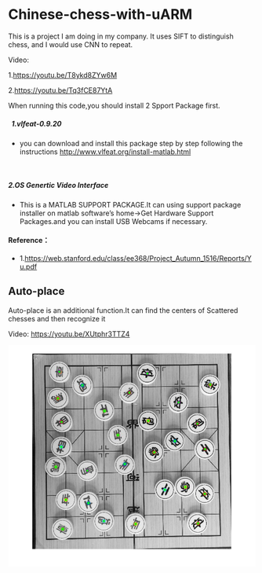 Chinese-chess-with-uARM
=========================

This is a project I am doing in my company.
It uses SIFT to distinguish chess, and I would use CNN to repeat.

Video:

1.https://youtu.be/T8ykd8ZYw6M

2.https://youtu.be/Tq3fCE87YtA


When running this code,you should install 2 Spport Package first.
    
#####   1.vlfeat-0.9.20 
* you can download and install this package step by step following the instructions http://www.vlfeat.org/install-matlab.html
        
        
#####  2.OS Genertic Video Interface
* This is a MATLAB SUPPORT PACKAGE.It can using support package installer on matlab software’s home->Get Hardware Support Packages.and you can install USB Webcams if necessary.








#### Reference：
* 1.https://web.stanford.edu/class/ee368/Project_Autumn_1516/Reports/Yu.pdf


Auto-place
----------

Auto-place is an additional function.It can find the centers of Scattered chesses and then recognize it

Video:
https://youtu.be/XUtphr3TTZ4

![Example_jpg](Auto_place_result.jpg)
